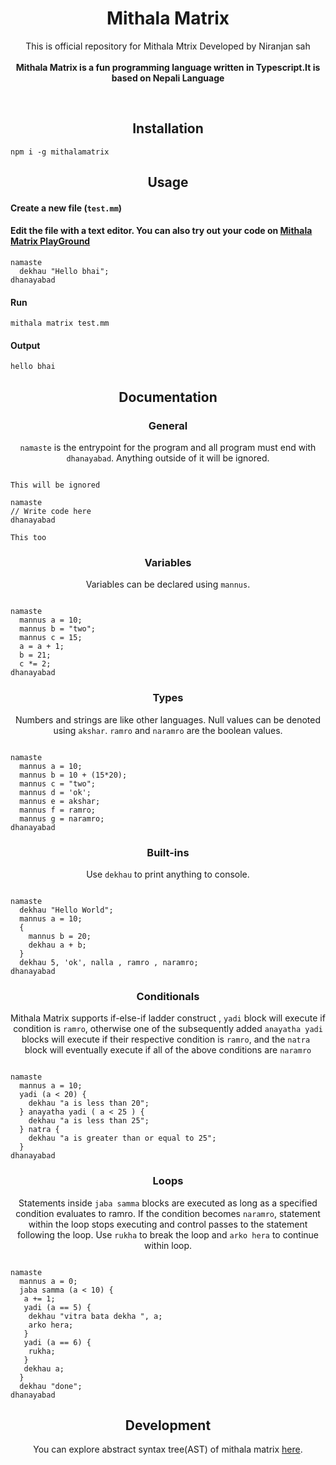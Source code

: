 <b><h1 align="center">Mithala Matrix</h1></b>

  

<p align="center">
  This is official repository for Mithala Mtrix Developed by Niranjan sah<br><br>
  <b>Mithala Matrix is a fun programming language written in Typescript.It is based on Nepali Language</b>
</p>
<br>

<h2 align="center">Installation</h2>

```
npm i -g mithalamatrix
```

<h2 align="center">Usage</h2>

<h4 align="left">Create a new file (<code>test.mm</code>)</h4>


<h4 align="left">Edit the file with a text editor.
You can also try out your code on <a href="https://bhailang.js.org/#playground">Mithala Matrix PlayGround</a></h4>

```
namaste
  dekhau "Hello bhai";
dhanayabad

```

<h4 align="left">Run</h4>

```
mithala matrix test.mm
```

<h4 align="left">Output</h4>

```
hello bhai
```

<h2 align="center">Documentation</h2>

<h3 align="center">General</h3>
<p align="center"><code>namaste</code> is the entrypoint for the program and all program must end with <code>dhanayabad</code>. Anything outside of it will be ignored.</p>

```

This will be ignored

namaste
// Write code here
dhanayabad

This too
```

<h3 align="center">Variables</h3>
<p align="center">Variables can be declared using <code>mannus</code>.</p>

```

namaste
  mannus a = 10;
  mannus b = "two";
  mannus c = 15;
  a = a + 1;
  b = 21;
  c *= 2;
dhanayabad
```

<h3 align="center">Types</h3>
<p align="center">Numbers and strings are like other languages. Null values can be denoted using <code>akshar</code>. <code>ramro</code> and <code>naramro</code> are the boolean values.</p>

```

namaste
  mannus a = 10;
  mannus b = 10 + (15*20);
  mannus c = "two";
  mannus d = 'ok';
  mannus e = akshar;
  mannus f = ramro;
  mannus g = naramro;
dhanayabad
```

<h3 align="center">Built-ins</h3>
<p align="center">Use <code>dekhau</code> to print anything to console.</p>

```

namaste
  dekhau "Hello World";
  mannus a = 10;
  {
    mannus b = 20;
    dekhau a + b;
  }
  dekhau 5, 'ok', nalla , ramro , naramro;
dhanayabad
```

<h3 align="center">Conditionals</h3>
<p align="center">Mithala Matrix supports if-else-if ladder construct , <code>yadi</code> block will execute if condition is <code>ramro</code>, otherwise one of the subsequently added <code>anayatha yadi</code> blocks will execute if their respective condition is <code>ramro</code>, and the <code>natra </code> block will eventually execute if all of the above conditions are <code>naramro</code>

```

namaste
  mannus a = 10;
  yadi (a < 20) {
    dekhau "a is less than 20";
  } anayatha yadi ( a < 25 ) {
    dekhau "a is less than 25";
  } natra {
    dekhau "a is greater than or equal to 25";
  }
dhanayabad
```

<h3 align="center">Loops</h3>
<p align="center">Statements inside <code>jaba samma</code> blocks are executed as long as a specified condition evaluates to ramro. If the condition becomes <code>naramro</code>, statement within the loop stops executing and control passes to the statement following the loop. Use <code>rukha</code> to break the loop and <code className="language-cpp">arko hera</code> to continue within loop.</p>


```

namaste
  mannus a = 0;
  jaba samma (a < 10) {
   a += 1;
   yadi (a == 5) {
    dekhau "vitra bata dekha ", a;
    arko hera;
   }
   yadi (a == 6) {
    rukha;
   }
   dekhau a;
  }
  dekhau "done";
dhanayabad
```

<h2 align="center">Development</h2>
<p align="center">You can explore abstract syntax tree(AST) of mithala matrix <a href="https://bhailang-ast.netlify.app/" target="_blank">here</a>.</p>








